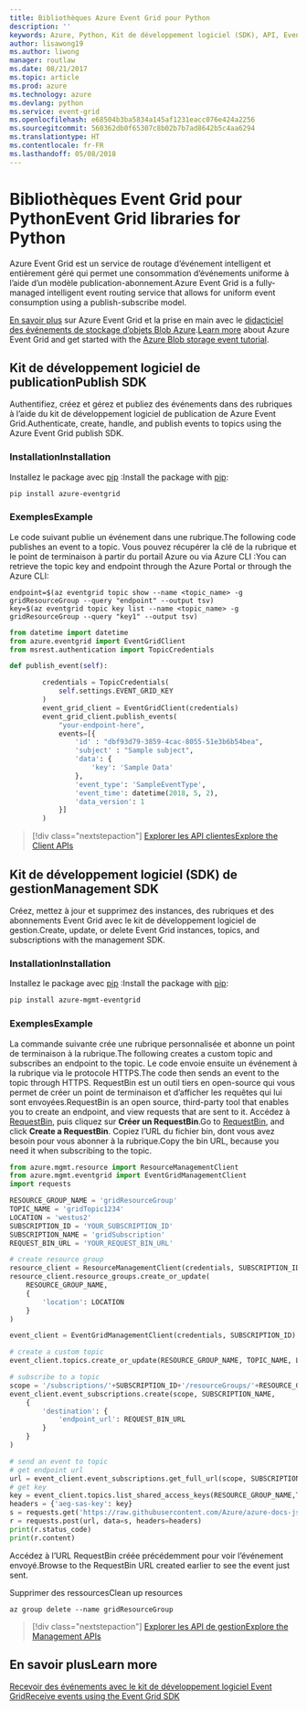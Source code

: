 ```yaml
---
title: Bibliothèques Azure Event Grid pour Python
description: ''
keywords: Azure, Python, Kit de développement logiciel (SDK), API, Event Grid
author: lisawong19
ms.author: liwong
manager: routlaw
ms.date: 08/21/2017
ms.topic: article
ms.prod: azure
ms.technology: azure
ms.devlang: python
ms.service: event-grid
ms.openlocfilehash: e68504b3ba5834a145af1231eacc076e424a2256
ms.sourcegitcommit: 560362db0f65307c8b02b7b7ad8642b5c4aa6294
ms.translationtype: HT
ms.contentlocale: fr-FR
ms.lasthandoff: 05/08/2018
---
```

# <a name="event-grid-libraries-for-python"></a><span data-ttu-id="996ad-103">Bibliothèques Event Grid pour Python</span><span class="sxs-lookup"><span data-stu-id="996ad-103">Event Grid libraries for Python</span></span>


<span data-ttu-id="996ad-104">Azure Event Grid est un service de routage d’événement intelligent et entièrement géré qui permet une consommation d’événements uniforme à l’aide d’un modèle publication-abonnement.</span><span class="sxs-lookup"><span data-stu-id="996ad-104">Azure Event Grid is a fully-managed intelligent event routing service that allows for uniform event consumption using a publish-subscribe model.</span></span>

<span data-ttu-id="996ad-105">[En savoir plus](/azure/event-grid/overview) sur Azure Event Grid et la prise en main avec le [didacticiel des événements de stockage d’objets Blob Azure](/azure/storage/blobs/storage-blob-event-quickstart).</span><span class="sxs-lookup"><span data-stu-id="996ad-105">[Learn more](/azure/event-grid/overview) about Azure Event Grid and get started with the [Azure Blob storage event tutorial](/azure/storage/blobs/storage-blob-event-quickstart).</span></span> 

## <a name="publish-sdk"></a><span data-ttu-id="996ad-106">Kit de développement logiciel de publication</span><span class="sxs-lookup"><span data-stu-id="996ad-106">Publish SDK</span></span>

<span data-ttu-id="996ad-107">Authentifiez, créez et gérez et publiez des événements dans des rubriques à l’aide du kit de développement logiciel de publication de Azure Event Grid.</span><span class="sxs-lookup"><span data-stu-id="996ad-107">Authenticate, create, handle, and publish events to topics using the Azure Event Grid publish SDK.</span></span>

### <a name="installation"></a><span data-ttu-id="996ad-108">Installation</span><span class="sxs-lookup"><span data-stu-id="996ad-108">Installation</span></span> 

<span data-ttu-id="996ad-109">Installez le package avec [pip](https://pip.pypa.io/en/stable/quickstart/) :</span><span class="sxs-lookup"><span data-stu-id="996ad-109">Install the package with [pip](https://pip.pypa.io/en/stable/quickstart/):</span></span>

```bash
pip install azure-eventgrid
```

### <a name="example"></a><span data-ttu-id="996ad-110">Exemples</span><span class="sxs-lookup"><span data-stu-id="996ad-110">Example</span></span> 

<span data-ttu-id="996ad-111">Le code suivant publie un événement dans une rubrique.</span><span class="sxs-lookup"><span data-stu-id="996ad-111">The following code publishes an event to a topic.</span></span> <span data-ttu-id="996ad-112">Vous pouvez récupérer la clé de la rubrique et le point de terminaison à partir du portail Azure ou via Azure CLI :</span><span class="sxs-lookup"><span data-stu-id="996ad-112">You can retrieve the topic key and endpoint through the Azure Portal or through the Azure CLI:</span></span>

```azurecli-interactive
endpoint=$(az eventgrid topic show --name <topic_name> -g gridResourceGroup --query "endpoint" --output tsv)
key=$(az eventgrid topic key list --name <topic_name> -g gridResourceGroup --query "key1" --output tsv)
```

```python
from datetime import datetime
from azure.eventgrid import EventGridClient
from msrest.authentication import TopicCredentials

def publish_event(self):

        credentials = TopicCredentials(
            self.settings.EVENT_GRID_KEY
        )
        event_grid_client = EventGridClient(credentials)
        event_grid_client.publish_events(
            "your-endpoint-here",
            events=[{
                'id' : "dbf93d79-3859-4cac-8055-51e3b6b54bea",
                'subject' : "Sample subject",
                'data': {
                    'key': 'Sample Data'
                },
                'event_type': 'SampleEventType',
                'event_time': datetime(2018, 5, 2),
                'data_version': 1
            }]
        )
```

> [!div class="nextstepaction"]
> [<span data-ttu-id="996ad-113">Explorer les API clientes</span><span class="sxs-lookup"><span data-stu-id="996ad-113">Explore the Client APIs</span></span>](/python/api/overview/azure/eventgrid/client)

## <a name="management-sdk"></a><span data-ttu-id="996ad-114">Kit de développement logiciel (SDK) de gestion</span><span class="sxs-lookup"><span data-stu-id="996ad-114">Management SDK</span></span>

<span data-ttu-id="996ad-115">Créez, mettez à jour et supprimez des instances, des rubriques et des abonnements Event Grid avec le kit de développement logiciel de gestion.</span><span class="sxs-lookup"><span data-stu-id="996ad-115">Create, update, or delete Event Grid instances, topics, and subscriptions with the management SDK.</span></span>

### <a name="installation"></a><span data-ttu-id="996ad-116">Installation</span><span class="sxs-lookup"><span data-stu-id="996ad-116">Installation</span></span> 

<span data-ttu-id="996ad-117">Installez le package avec [pip](https://pip.pypa.io/en/stable/quickstart/) :</span><span class="sxs-lookup"><span data-stu-id="996ad-117">Install the package with [pip](https://pip.pypa.io/en/stable/quickstart/):</span></span>

```bash
pip install azure-mgmt-eventgrid
```

### <a name="example"></a><span data-ttu-id="996ad-118">Exemples</span><span class="sxs-lookup"><span data-stu-id="996ad-118">Example</span></span>

<span data-ttu-id="996ad-119">La commande suivante crée une rubrique personnalisée et abonne un point de terminaison à la rubrique.</span><span class="sxs-lookup"><span data-stu-id="996ad-119">The following creates a custom topic and subscribes an endpoint to the topic.</span></span> <span data-ttu-id="996ad-120">Le code envoie ensuite un événement à la rubrique via le protocole HTTPS.</span><span class="sxs-lookup"><span data-stu-id="996ad-120">The code then sends an event to the topic through HTTPS.</span></span>
<span data-ttu-id="996ad-121">RequestBin est un outil tiers en open-source qui vous permet de créer un point de terminaison et d’afficher les requêtes qui lui sont envoyées.</span><span class="sxs-lookup"><span data-stu-id="996ad-121">RequestBin is an open source, third-party tool that enables you to create an endpoint, and view requests that are sent to it.</span></span> <span data-ttu-id="996ad-122">Accédez à [RequestBin](https://requestb.in/), puis cliquez sur **Créer un RequestBin**.</span><span class="sxs-lookup"><span data-stu-id="996ad-122">Go to [RequestBin](https://requestb.in/), and click **Create a RequestBin**.</span></span> <span data-ttu-id="996ad-123">Copiez l’URL du fichier bin, dont vous avez besoin pour vous abonner à la rubrique.</span><span class="sxs-lookup"><span data-stu-id="996ad-123">Copy the bin URL, because you need it when subscribing to the topic.</span></span>

```python
from azure.mgmt.resource import ResourceManagementClient
from azure.mgmt.eventgrid import EventGridManagementClient
import requests

RESOURCE_GROUP_NAME = 'gridResourceGroup'
TOPIC_NAME = 'gridTopic1234'
LOCATION = 'westus2'
SUBSCRIPTION_ID = 'YOUR_SUBSCRIPTION_ID'
SUBSCRIPTION_NAME = 'gridSubscription'
REQUEST_BIN_URL = 'YOUR_REQUEST_BIN_URL'

# create resource group
resource_client = ResourceManagementClient(credentials, SUBSCRIPTION_ID)
resource_client.resource_groups.create_or_update(
    RESOURCE_GROUP_NAME,
    {
        'location': LOCATION
    }
)

event_client = EventGridManagementClient(credentials, SUBSCRIPTION_ID)

# create a custom topic
event_client.topics.create_or_update(RESOURCE_GROUP_NAME, TOPIC_NAME, LOCATION)

# subscribe to a topic
scope = '/subscriptions/'+SUBSCRIPTION_ID+'/resourceGroups/'+RESOURCE_GROUP_NAME+'/providers/Microsoft.EventGrid/topics/'+TOPIC_NAME
event_client.event_subscriptions.create(scope, SUBSCRIPTION_NAME,
    {
        'destination': {
            'endpoint_url': REQUEST_BIN_URL
        }
    }
)

# send an event to topic
# get endpoint url
url = event_client.event_subscriptions.get_full_url(scope, SUBSCRIPTION_NAME).endpoint_url
# get key
key = event_client.topics.list_shared_access_keys(RESOURCE_GROUP_NAME,TOPIC_NAME).key1
headers = {'aeg-sas-key': key}
s = requests.get('https://raw.githubusercontent.com/Azure/azure-docs-json-samples/master/event-grid/customevent.json')
r = requests.post(url, data=s, headers=headers)
print(r.status_code)
print(r.content)
```
<span data-ttu-id="996ad-124">Accédez à l’URL RequestBin créée précédemment pour voir l’événement envoyé.</span><span class="sxs-lookup"><span data-stu-id="996ad-124">Browse to the RequestBin URL created earlier to see the event just sent.</span></span>

<span data-ttu-id="996ad-125">Supprimer des ressources</span><span class="sxs-lookup"><span data-stu-id="996ad-125">Clean up resources</span></span>
```azurecli-interactive
az group delete --name gridResourceGroup
```

> [!div class="nextstepaction"]
> [<span data-ttu-id="996ad-126">Explorer les API de gestion</span><span class="sxs-lookup"><span data-stu-id="996ad-126">Explore the Management APIs</span></span>](/python/api/overview/azure/eventgrid/management)

## <a name="learn-more"></a><span data-ttu-id="996ad-127">En savoir plus</span><span class="sxs-lookup"><span data-stu-id="996ad-127">Learn more</span></span>

[<span data-ttu-id="996ad-128">Recevoir des événements avec le kit de développement logiciel Event Grid</span><span class="sxs-lookup"><span data-stu-id="996ad-128">Receive events using the Event Grid SDK</span></span>](/azure/event-grid/receive-events)